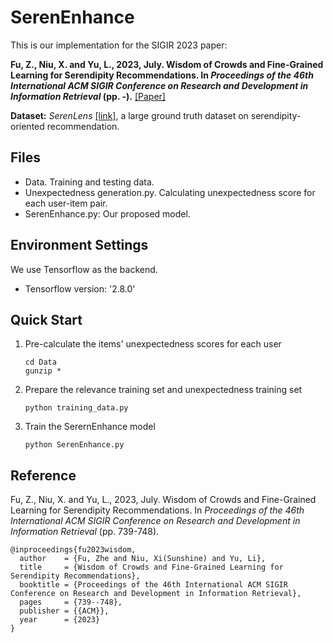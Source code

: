 # SerenEnhance

This is our implementation for the SIGIR 2023 paper: 

**Fu, Z., Niu, X. and Yu, L., 2023, July. Wisdom of Crowds and Fine-Grained Learning for Serendipity Recommendations. In _Proceedings of the 46th International ACM SIGIR Conference on Research and Development in Information Retrieval_ (pp. -).** [[Paper]]()

**Dataset:**  _SerenLens_ [[link]](https://github.com/zhefu2/SerenLens), a large ground truth dataset on serendipity-oriented recommendation.

 ## Files

- Data. Training and testing data.
- Unexpectedness generation.py. Calculating unexpectedness score for each user-item pair.
- SerenEnhance.py: Our proposed model.

## Environment Settings
 We use Tensorflow as the backend.
 * Tensorflow version: '2.8.0'
 
## Quick Start

1. Pre-calculate the items' unexpectedness scores for each user
    ```
    cd Data
    gunzip *
    ```
2. Prepare the relevance training set and unexpectedness training set
    ```
    python training_data.py
    ```
    
3. Train the SerernEnhance model
    ```
    python SerenEnhance.py
    ```
 

## Reference
Fu, Z., Niu, X. and Yu, L., 2023, July. Wisdom of Crowds and Fine-Grained Learning for Serendipity Recommendations. In _Proceedings of the 46th International ACM SIGIR Conference on Research and Development in Information Retrieval_ (pp. 739-748).


```  
@inproceedings{fu2023wisdom,
  author    = {Fu, Zhe and Niu, Xi(Sunshine) and Yu, Li},
  title     = {Wisdom of Crowds and Fine-Grained Learning for Serendipity Recommendations},
  booktitle = {Proceedings of the 46th International ACM SIGIR Conference on Research and Development in Information Retrieval},
  pages     = {739--748},
  publisher = {{ACM}},
  year      = {2023}
}
```
